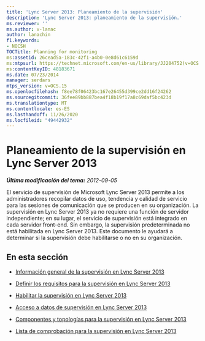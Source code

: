 ```yaml
---
title: 'Lync Server 2013: Planeamiento de la supervisión'
description: 'Lync Server 2013: planeamiento de la supervisión.'
ms.reviewer: ''
ms.author: v-lanac
author: lanachin
f1.keywords:
- NOCSH
TOCTitle: Planning for monitoring
ms:assetid: 26cead5a-183c-42f1-a4b0-0e8d61c6159d
ms:mtpsurl: https://technet.microsoft.com/en-us/library/JJ204752(v=OCS.15)
ms:contentKeyID: 48183671
ms.date: 07/23/2014
manager: serdars
mtps_version: v=OCS.15
ms.openlocfilehash: f8ee78f06423bc167e26455d399ce2dd16f24262
ms.sourcegitcommit: 36fee89bb887bea4f18b19f17a8c69daf5bc423d
ms.translationtype: MT
ms.contentlocale: es-ES
ms.lasthandoff: 11/26/2020
ms.locfileid: "49442932"
---
```

# <a name="planning-for-monitoring-in-lync-server-2013"></a>Planeamiento de la supervisión en Lync Server 2013

<div data-xmlns="http://www.w3.org/1999/xhtml">

<div class="topic" data-xmlns="http://www.w3.org/1999/xhtml" data-msxsl="urn:schemas-microsoft-com:xslt" data-cs="https://msdn.microsoft.com/">

<div data-asp="https://msdn2.microsoft.com/asp">



</div>

<div id="mainSection">

<div id="mainBody">

<span> </span>

_**Última modificación del tema:** 2012-09-05_

El servicio de supervisión de Microsoft Lync Server 2013 permite a los administradores recopilar datos de uso, tendencia y calidad de servicio para las sesiones de comunicación que se producen en su organización. La supervisión en Lync Server 2013 ya no requiere una función de servidor independiente; en su lugar, el servicio de supervisión está integrado en cada servidor front-end. Sin embargo, la supervisión predeterminada no está habilitada en Lync Server 2013. Este documento le ayudará a determinar si la supervisión debe habilitarse o no en su organización.

<div>

## <a name="in-this-section"></a>En esta sección

  - [Información general de la supervisión en Lync Server 2013](lync-server-2013-overview-of-monitoring.md)

  - [Definir los requisitos para la supervisión en Lync Server 2013](lync-server-2013-defining-your-requirements-for-monitoring.md)

  - [Habilitar la supervisión en Lync Server 2013](lync-server-2013-enabling-monitoring.md)

  - [Acceso a datos de supervisión en Lync Server 2013](lync-server-2013-accessing-monitoring-data.md)

  - [Componentes y topologías para la supervisión en Lync Server 2013](lync-server-2013-components-and-topologies-for-monitoring.md)

  - [Lista de comprobación para la supervisión en Lync Server 2013](lync-server-2013-deployment-checklist-for-monitoring.md)

</div>

</div>

<span> </span>

</div>

</div>

</div>

